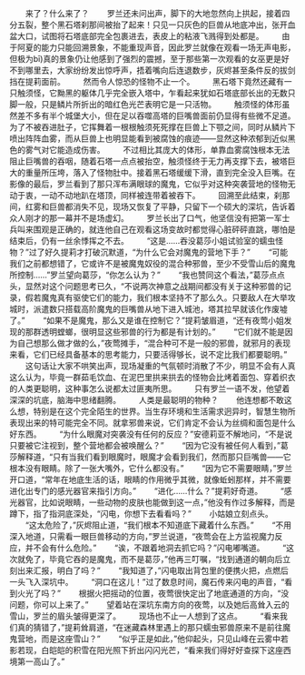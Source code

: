 　　来了？什么来了？
　　罗兰还未问出声，脚下的大地忽然向上拱起，接着四分五裂，整个黑石塔刹那间被抬了起来！只见一只灰色的巨兽从地底冲出，张开血盆大口，试图将石塔底部完全包裹进去，表皮上的粘液飞溅得到处都是。
　　由于阿夏的能力只能回溯景象，不能重现声音，因此罗兰就像在观看一场无声电影，但极为bī)真的景象仍让他感到了强烈的震撼，至于那些第一次观看的女巫更是好不到哪里去，大家纷纷发出惊呼声，捂着嘴向后连退数步，灰烬甚至条件反的拔剑挡在提莉面前。
　　然而令人惊恐的怪物不止一个。
　　黑石塔下竟然还藏有一只触须怪，它黝黑的躯体几乎完全嵌入塔中，乍看起来犹如石塔底部长出的无数只脚一般，只是鳞片所折出的暗红色光芒表明它是一只活物。
　　触须怪的体形虽然差不多有半个城堡大小，但在足以吞噬高塔的巨嘴兽面前仍显得有些微不足道。为了不被吞进肚子，它挥舞着一根根触须死死撑在巨兽上下颚之间，同时从鳞片下喷出阵阵血雾，而从巨兽上也明显能看到被腐蚀的痕迹——显然这种浓郁到近似黑色的雾气对它能造成伤害。
　　不过相比其庞大的体形，单靠血雾腐蚀根本无法阻止巨嘴兽的吞咽，随着石塔一点点被抬空，触须怪终于无力再支撑下去，被塔巨大的重量所压垮，落入了怪物肚中。接着黑石塔缓缓下滑，直到完全没入巨嘴。在影像的最后，罗兰看到了那只浑布满眼球的魔鬼，它似乎对这种突袭营地的怪物无动于衷，一动不动地趴在塔顶，同样被连带着被吞下。
　　回溯至此结束，刹那间，红雾和巨兽都消失不见，现场又恢复了平静，只留下一个硕大的深坑，告诉着众人刚才的那一幕并不是场虚幻。
　　罗兰长出了口气，他坚信没有把第一军士兵叫来围观是正确的，就连他自己在观看这场变故时都觉得心脏砰砰直跳，哪怕是结束后，仍有一丝余悸挥之不去。
　　“这是……吞没葛莎小姐试验室的蠕虫怪物？”过了好久提莉才打破沉默道，“为什么它会对魔鬼的营地下手？”
　　“可能我们之前都想错了，它或许不是被魔鬼奴役的混合种邪兽，至少不受雪山后的魔鬼所控制……”罗兰望向葛莎，“你怎么认为？”
　　“我也赞同这个看法，”葛莎点点头，显然对这个问题思考已久，“不说两次神意之战期间都没有关于这种邪兽的记录，假若魔鬼真有驱使它们的能力，我们根本坚持不了那么久。只要敌人在大举攻城时，派遣数只搭载高阶魔鬼的巨嘴兽从地下进入城池，塔其拉早就该化作废墟了。”
　　“如果不是魔鬼，那么又是谁在控制它？”提莉皱眉道，“还有夜莺小姐发现的那群透明螳螂，很明显这些邪兽的行为都是有计划的。”
　　“它们就不能是因为自己想那么做才做的么，”夜莺摊手，“混合种可不是一般的邪兽，就邪月的表现来看，它们已经具备基本的思考能力，只要活得够长，说不定比我们都要聪明。”
　　这句话让大家不哄笑出声，现场凝重的气氛顿时消散了不少，明显不会有人真这么认为，毕竟一群茹毛饮血、在泥巴里拱来拱去的怪物会比烤着面包、穿着织衣的人类更聪明，这种事怎么说都太过匪夷所思。
　　只有罗兰一语不发，他望着深深的坑底，脑海中思绪翻腾。
　　人类是最聪明的物种？
　　他连想都不敢这么想，特别是在这个完全陌生的世界。当生存环境和生活需求迥异时，智慧生物所表现出来的特可能完全不同。就拿邪兽来说，它们肯定不会认为丝绸和面包是什么好东西。
　　“为什么眼魔对突袭没有任何的反应？”安德莉亚不解地问，“不是说只要被它注视到，整个营地都会被唤醒么？”
　　“因为它没有被任何人看到，”葛莎解释道，“只有当我们看到眼魔时，眼魔才会看到我们，然而那只巨嘴兽——它根本没有眼睛。除了一张大嘴外，它什么都没有。”
　　“因为它不需要眼睛，”罗兰开口道，“常年在地底生活的话，眼睛的作用微乎其微，就像蚯蚓那样，并不需要进化出专门的感光器官来指引方向。”
　　“进化……什么？”提莉好奇道。
　　“感光器官，比如说眼睛，一些动物的皮肤也能做到这一点，”他没有作过多解释，而是蹲下，指了指洞底深处，“闪电，你想下去看看吗？”
　　小姑娘立刻点头。
　　“这太危险了，”灰烬阻止道，“我们根本不知道底下藏着什么东西。”
　　“不用深入地道，只需看一眼巨兽移动的方向，”罗兰说道，“夜莺会在上方监视魔力反应，并不会有什么危险。”
　　“诶，不跟着地洞去抓它吗？”闪电嘟嘴道。
　　“这次就免了，毕竟它吞的是魔鬼，而不是葛莎，”他再三叮嘱，“找到通道的朝向后立刻出来汇报，明白了吗？”
　　“我知道了，”闪电取出背包里的便携火把，点燃后一头飞入深坑中。
　　“洞口在这儿！”过了数息时间，魔石传来闪电的声音，“看到火光了吗？”
　　根据火把摇动的位置，夜莺很快定出了地底通道的方向，“没问题，你可以上来了。”
　　望着站在深坑东南方向的夜莺，以及她后高耸入云的雪山，罗兰的眉头皱得更深了。
　　现场也不止一人想到了这点。
　　“看来我们真的猜错了，”提莉耸肩道，“在迷藏森林里遇上的那只蠕虫邪兽原来不是前往魔鬼营地，而是这座雪山？”
　　“似乎正是如此，”他仰起头，只见山峰在云雾中若影若现，白皑皑的积雪在阳光照下折出闪闪光芒，“看来我们得好好查探下这座西境第一高山了。”